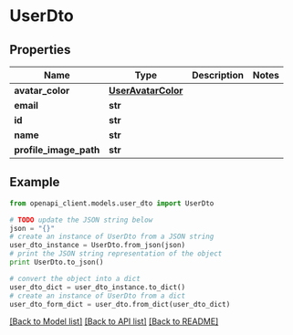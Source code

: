 # UserDto


## Properties

Name | Type | Description | Notes
------------ | ------------- | ------------- | -------------
**avatar_color** | [**UserAvatarColor**](UserAvatarColor.md) |  | 
**email** | **str** |  | 
**id** | **str** |  | 
**name** | **str** |  | 
**profile_image_path** | **str** |  | 

## Example

```python
from openapi_client.models.user_dto import UserDto

# TODO update the JSON string below
json = "{}"
# create an instance of UserDto from a JSON string
user_dto_instance = UserDto.from_json(json)
# print the JSON string representation of the object
print UserDto.to_json()

# convert the object into a dict
user_dto_dict = user_dto_instance.to_dict()
# create an instance of UserDto from a dict
user_dto_form_dict = user_dto.from_dict(user_dto_dict)
```
[[Back to Model list]](../README.md#documentation-for-models) [[Back to API list]](../README.md#documentation-for-api-endpoints) [[Back to README]](../README.md)


